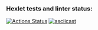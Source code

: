 ### Hexlet tests and linter status:
[![Actions Status](https://github.com/CharNatalia/java-project-71/actions/workflows/hexlet-check.yml/badge.svg)](https://github.com/CharNatalia/java-project-71/actions)
[![asciicast](https://asciinema.org/a/H7bfernhbeFjd52yqWtzTcLav.svg)](https://asciinema.org/a/H7bfernhbeFjd52yqWtzTcLav)
